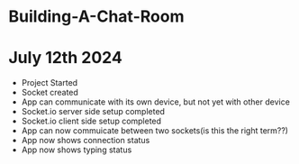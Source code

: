 # Building-A-Chat-Room

# July 12th 2024
- Project Started
- Socket created
- App can communicate with its own device, but not yet with other device
- Socket.io server side setup completed
- Socket.io client side setup completed
- App can now commuicate between two sockets(is this the right term??)
- App now shows connection status
- App now shows typing status





